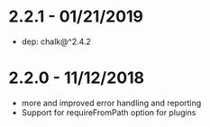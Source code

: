 # 2.2.1 - 01/21/2019

- dep: chalk@^2.4.2

# 2.2.0 - 11/12/2018

- more and improved error handling and reporting
- Support for requireFromPath option for plugins
